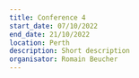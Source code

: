 ```yaml
---
title: Conference 4
start_date: 07/10/2022
end_date: 21/10/2022
location: Perth
description: Short description
organisator: Romain Beucher
---
```


